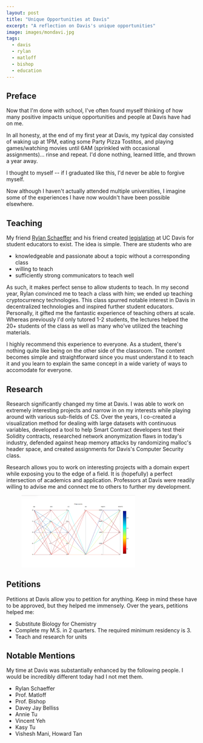 ```yaml
---
layout: post
title: "Unique Opportunities at Davis"
excerpt: "A reflection on Davis's unique opportunities"
image: images/mondavi.jpg
tags: 
  - davis
  - rylan
  - matloff
  - bishop
  - education
---
```


## Preface
Now that I'm done with school, I've often found myself thinking of how many positive impacts unique opportunities and people at Davis have had on me.

In all honesty, at the end of my first year at Davis, my typical day consisted of waking up at 1PM, 
eating some Party Pizza Tostitos, and playing games/watching movies until 6AM (sprinkled with occasional
assignments)... rinse and repeat. I'd done nothing, learned little, and thrown a year away. 

I thought to myself -- if I graduated like this, I'd never be able to forgive myself. 

Now although I haven't actually attended multiple universities, I imagine some of the experiences I have now
wouldn't have been possible elsewhere.

## Teaching
My friend [Rylan Schaeffer](http://rylanschaeffer.github.io/) and his friend created [legislation](http://academicsenate.ucdavis.edu/committees/committee-list/coci/policies-and-procedures.cfm#studentfac) at UC Davis for student educators to exist. 
The idea is simple. There are students who are
  * knowledgeable and passionate about a topic without a corresponding class
  * willing to teach
  * sufficiently strong communicators to teach well

As such, it makes perfect sense to allow students to teach. In my second year, Rylan convinced me to 
teach a class with him; we ended up teaching cryptocurrency technologies. This class spurred notable interest
in Davis in decentralized technologies and inspired further student educators. Personally, it gifted me the 
fantastic experience of teaching others at scale. Whereas previously I'd only tutored 1-2 students, the lectures
helped the 20+ students of the class as well as many who've utilized the teaching materials.

I highly recommend this experience to everyone. As a student, there's nothing quite like being on the other side of the
classroom. The content becomes simple and straightforward since you must understand it to teach it and you learn to explain
the same concept in a wide variety of ways to accomodate for everyone.

## Research
Research significantly changed my time at Davis. I was able to work on extremely interesting projects and narrow
in on my interests while playing around with various sub-fields of CS. Over the years, I co-created a visualization
method for dealing with large datasets with continuous variables, developed a tool to help Smart Contract developers
test their Solidity contracts, researched network anonymization flaws in today's industry, defended against 
heap memory attacks by randomizing malloc's header space, and created assignments for Davis's Computer Security
class.

Research allows you to work on interesting projects with a domain expert while exposing you to the edge of a field.
It is (hopefully) a perfect intersection of academics and application. Professors at Davis were readily
willing to advise me and connect me to others to further my development. 

<figure style="width: 300px" class="align-right">
  <img src="/images/cdparcoord.png" alt="cdparcoord screenshot">
</figure> 

## Petitions
Petitions at Davis allow you to petition for anything. Keep in mind these have to be approved, but
they helped me immensely. Over the years, petitions helped me:
  * Substitute Biology for Chemistry
  * Complete my M.S. in 2 quarters. The required minimum residency is 3. 
  * Teach and research for units

## Notable Mentions
My time at Davis was substantially enhanced by the following people. I would be incredibly different today had I not met them.
  * Rylan Schaeffer
  * Prof. Matloff
  * Prof. Bishop
  * Davey Jay Belliss
  * Annie Tu
  * Vincent Yeh
  * Kasy Tu
  * Vishesh Mani, Howard Tan
